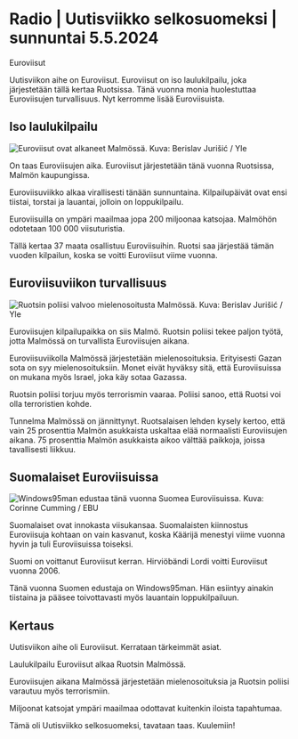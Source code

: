 # Radio \| Uutisviikko selkosuomeksi \| sunnuntai 5.5.2024

Euroviisut

Uutisviikon aihe on Euroviisut. Euroviisut on iso laulukilpailu, joka järjestetään tällä kertaa Ruotsissa. Tänä vuonna monia huolestuttaa Euroviisujen turvallisuus. Nyt kerromme lisää Euroviisuista.

## Iso laulukilpailu

![Euroviisut ovat alkaneet Malmössä. Kuva: Berislav Jurišić / Yle](https://images.cdn.yle.fi/image/upload/c_crop,h_4314,w_7667,x_0,y_0/ar_1.7777777777777777,c_fill,g_faces,h_431,w_767/dpr_1.0/q_auto:eco/f_auto/fl_lossy/v1714907824/39-12804436637679dca33e)

On taas Euroviisujen aika. Euroviisut järjestetään tänä vuonna Ruotsissa, Malmön kaupungissa.

Euroviisuviikko alkaa virallisesti tänään sunnuntaina. Kilpailupäivät ovat ensi tiistai, torstai ja lauantai, jolloin on loppukilpailu.

Euroviisuilla on ympäri maailmaa jopa 200 miljoonaa katsojaa. Malmöhön odotetaan 100 000 viisuturistia.

Tällä kertaa 37 maata osallistuu Euroviisuihin. Ruotsi saa järjestää tämän vuoden kilpailun, koska se voitti Euroviisut viime vuonna.

## Euroviisuviikon turvallisuus

![Ruotsin poliisi valvoo mielenosoitusta Malmössä. Kuva: Berislav Jurišić / Yle](https://images.cdn.yle.fi/image/upload/c_crop,h_1080,w_1919,x_0,y_0/ar_1.7777777777777777,c_fill,g_faces,h_431,w_767/dpr_1.0/q_auto:eco/f_auto/fl_lossy/v1714907833/39-128044166376796028f7)

Euroviisujen kilpailupaikka on siis Malmö. Ruotsin poliisi tekee paljon työtä, jotta Malmössä on turvallista Euroviisujen aikana.

Euroviisuviikolla Malmössä järjestetään mielenosoituksia. Erityisesti Gazan sota on syy mielenosoituksiin. Monet eivät hyväksy sitä, että Euroviisuissa on mukana myös Israel, joka käy sotaa Gazassa.

Ruotsin poliisi torjuu myös terrorismin vaaraa. Poliisi sanoo, että Ruotsi voi olla terroristien kohde.

Tunnelma Malmössä on jännittynyt. Ruotsalaisen lehden kysely kertoo, että vain 25 prosenttia Malmön asukkaista uskaltaa elää normaalisti Euroviisujen aikana. 75 prosenttia Malmön asukkaista aikoo välttää paikkoja, joissa tavallisesti liikkuu.

## Suomalaiset Euroviisuissa

![Windows95man edustaa tänä vuonna Suomea Euroviisuissa. Kuva: Corinne Cumming / EBU](https://images.cdn.yle.fi/image/upload/c_crop,h_1125,w_2000,x_0,y_121/ar_1.7777777777777777,c_fill,g_faces,h_431,w_767/dpr_1.0/q_auto:eco/f_auto/fl_lossy/v1714304949/39-1277369662e36f0e8932)

Suomalaiset ovat innokasta viisukansaa. Suomalaisten kiinnostus Euroviisuja kohtaan on vain kasvanut, koska Käärijä menestyi viime vuonna hyvin ja tuli Euroviisuissa toiseksi.

Suomi on voittanut Euroviisut kerran. Hirviöbändi Lordi voitti Euroviisut vuonna 2006.

Tänä vuonna Suomen edustaja on Windows95man. Hän esiintyy ainakin tiistaina ja pääsee toivottavasti myös lauantain loppukilpailuun.

## Kertaus

Uutisviikon aihe oli Euroviisut. Kerrataan tärkeimmät asiat.

Laulukilpailu Euroviisut alkaa Ruotsin Malmössä.

Euroviisujen aikana Malmössä järjestetään mielenosoituksia ja Ruotsin poliisi varautuu myös terrorismiin.

Miljoonat katsojat ympäri maailmaa odottavat kuitenkin iloista tapahtumaa.

Tämä oli Uutisviikko selkosuomeksi, tavataan taas. Kuulemiin!

